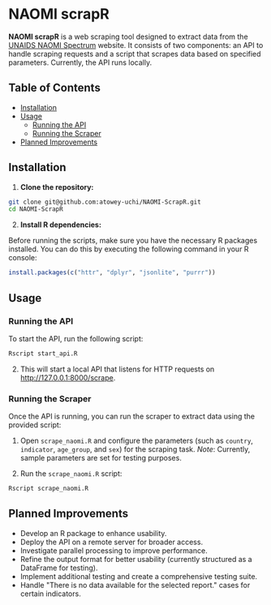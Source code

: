 # NAOMI scrapR

**NAOMI scrapR** is a web scraping tool designed to extract data from the [UNAIDS NAOMI Spectrum](https://naomi-spectrum.unaids.org/) website. It consists of two components: an API to handle scraping requests and a script that scrapes data based on specified parameters. Currently, the API runs locally.

## Table of Contents

- [Installation](#installation)
- [Usage](#usage)
  - [Running the API](#running-the-api)
  - [Running the Scraper](#running-the-scraper)
- [Planned Improvements](#planned-improvements)

## Installation

1. **Clone the repository:**

```bash
git clone git@github.com:atowey-uchi/NAOMI-ScrapR.git
cd NAOMI-ScrapR
```
2. **Install R dependencies:**

Before running the scripts, make sure you have the necessary R packages installed. You can do this by executing the following command in your R console:

  ```r
  install.packages(c("httr", "dplyr", "jsonlite", "purrr"))
  ```
## Usage

### Running the API

To start the API, run the following script:

  ```bash
  Rscript start_api.R
  ```

2. This will start a local API that listens for HTTP requests on http://127.0.0.1:8000/scrape.

### Running the Scraper
Once the API is running, you can run the scraper to extract data using the provided script:

1. Open `scrape_naomi.R` and configure the parameters (such as `country`, `indicator`, `age_group`, and `sex`) for the scraping task.
   *Note*: Currently, sample parameters are set for testing purposes.

3. Run the `scrape_naomi.R` script:
  ```bash
  Rscript scrape_naomi.R
  ```

## Planned Improvements
- Develop an R package to enhance usability.
- Deploy the API on a remote server for broader access.
- Investigate parallel processing to improve performance.
- Refine the output format for better usability (currently structured as a DataFrame for testing).
- Implement additional testing and create a comprehensive testing suite.
- Handle "There is no data available for the selected report." cases for certain indicators.


